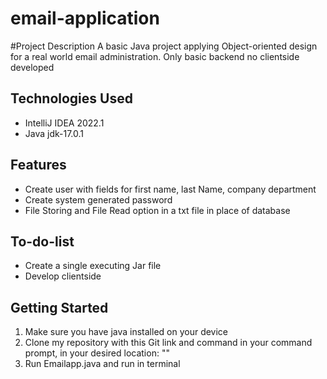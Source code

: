 # email-application
#Project Description
A basic Java project applying Object-oriented design for a real world email administration. Only basic backend no clientside developed

## Technologies Used
- IntelliJ IDEA 2022.1
- Java jdk-17.0.1

## Features

- Create user with fields for first name, last Name, company department
- Create system generated password
- File Storing and File Read option in a txt file in place of database

## To-do-list
- Create a single executing Jar file
- Develop clientside

## Getting Started
1. Make sure you have java installed on your device
2. Clone my repository with this Git link and command in your command prompt, in your desired location: ""
5. Run Emailapp.java and run in terminal
